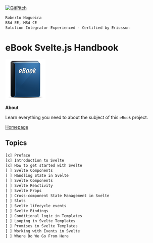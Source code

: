 [![GitPitch](https://gitpitch.com/assets/badge.svg)](https://gitpitch.com/enogrob/ebook-sveltejs-handbook/master)
```
Roberto Nogueira  
BSd EE, MSd CE
Solution Integrator Experienced - Certified by Ericsson
```
# eBook Svelte.js Handbook

![ebook image](assets/ebook.png)

**About**

Learn everything you need to about the subject of this `eBook` project.

[Homepage](https://flaviocopes.com)

## Topics
```
[x] Preface
[x] Introduction to Svelte
[x] How to get started with Svelte
[ ] Svelte Components
[ ] Handling State in Svelte
[ ] Svelte Components
[ ] Svelte Reactivity
[ ] Svelte Props
[ ] Cross-component State Management in Svelte
[ ] Slots
[ ] Svelte lifecycle events
[ ] Svelte Bindings
[ ] Conditional logic in Templates
[ ] Looping in Svelte Templates
[ ] Promises in Svelte Templates
[ ] Working with Events in Svelte
[ ] Where Do We Go From Here
```
